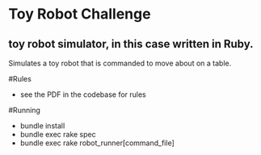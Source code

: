 Toy Robot Challenge
===================

## toy robot simulator, in this case written in Ruby.

Simulates a toy robot that is commanded to move about on a table.

#Rules

- see the PDF in the codebase for rules

#Running

- bundle install
- bundle exec rake spec
- bundle exec rake robot_runner[command_file]
